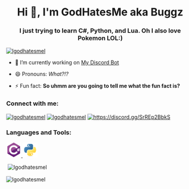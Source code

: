 <h1 align="center">Hi 👋, I'm GodHatesMe aka Buggz</h1>
<h3 align="center">I just trying to learn C#, Python, and Lua. Oh I also love Pokemon LOL:)</h3>

<p align="left"> <a href="https://github.com/ryo-ma/github-profile-trophy"><img src="https://github-profile-trophy.vercel.app/?username=lgodhatesmel" alt="lgodhatesmel" /></a> </p>

- 🔭 I’m currently working on [My Discord Bot](https://github.com/lgodhatesmel/GHM-Discord-Bot-V2)

-  😄 Pronouns: *What?!?*
- ⚡ Fun fact: **So uhmm are you going to tell me what the fun fact is?**

<h3 align="left">Connect with me:</h3>
<p align="left">
<a href="https://twitter.com/lgodhatesmel" target="blank"><img align="center" src="https://raw.githubusercontent.com/rahuldkjain/github-profile-readme-generator/master/src/images/icons/Social/twitter.svg" alt="lgodhatesmel" height="30" width="40" /></a>
<a href="https://www.youtube.com/c/lgodhatesmel" target="blank"><img align="center" src="https://raw.githubusercontent.com/rahuldkjain/github-profile-readme-generator/master/src/images/icons/Social/youtube.svg" alt="lgodhatesmel" height="30" width="40" /></a>
<a href="https://discord.gg/https://discord.gg/SrREp2BbkS" target="blank"><img align="center" src="https://raw.githubusercontent.com/rahuldkjain/github-profile-readme-generator/master/src/images/icons/Social/discord.svg" alt="https://discord.gg/SrREp2BbkS" height="30" width="40" /></a>
</p>

<h3 align="left">Languages and Tools:</h3>
<p align="left"> <a href="https://www.w3schools.com/cs/" target="_blank" rel="noreferrer"> <img src="https://raw.githubusercontent.com/devicons/devicon/master/icons/csharp/csharp-original.svg" alt="csharp" width="40" height="40"/> </a> <a href="https://www.python.org" target="_blank" rel="noreferrer"> <img src="https://raw.githubusercontent.com/devicons/devicon/master/icons/python/python-original.svg" alt="python" width="40" height="40"/> </a> </p>

<p>&nbsp;<img align="center" src="https://github-readme-stats.vercel.app/api?username=lgodhatesmel&show_icons=true&locale=en" alt="lgodhatesmel" /></p>

<p><img align="center" src="https://github-readme-streak-stats.herokuapp.com/?user=lgodhatesmel&" alt="lgodhatesmel" /></p>
